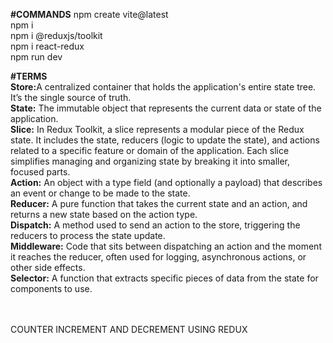 <b>#COMMANDS</b>
npm create vite@latest<br/>
npm i<br/>
npm i @reduxjs/toolkit<br/>
npm i react-redux<br/>
npm run dev<br/>

<b>#TERMS</b><br/>
<b>Store:</b>A centralized container that holds the application's entire state tree. It’s the single source of truth.<br/>
<b>State:</b> The immutable object that represents the current data or state of the application.<br/>
<b>Slice:</b> In Redux Toolkit, a slice represents a modular piece of the Redux state. It includes the state, reducers (logic to update the state), and actions related to a specific feature or domain of the application. Each slice simplifies managing and organizing state by breaking it into smaller, focused parts.<br/>
<b>Action:</b> An object with a type field (and optionally a payload) that describes an event or change to be made to the state.<br/>
<b>Reducer:</b> A pure function that takes the current state and an action, and returns a new state based on the action type.<br/>
<b>Dispatch:</b> A method used to send an action to the store, triggering the reducers to process the state update.<br/>
<b>Middleware:</b> Code that sits between dispatching an action and the moment it reaches the reducer, often used for logging, asynchronous actions, or other side effects.<br/>
<b>Selector:</b> A function that extracts specific pieces of data from the state for components to use.<br/><br/><br/>

COUNTER INCREMENT AND DECREMENT USING REDUX
